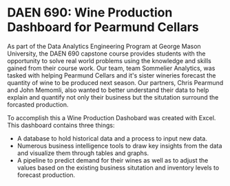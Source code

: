 # DAEN 690: Wine Production Dashboard for Pearmund Cellars

As part of the Data Analytics Engineering Program at George Mason University, the DAEN 690 capstone course provides students with the opportunity to solve real world problems using the knowledge and skills gained from their course work. Our team, team Sommelier Analytics, was tasked with helping Pearmund Cellars and it's sister wineries forecast the quantity of wine to be produced next season. Our partners, Chris Pearmund and John Memomli, also wanted to better understand their data to help explain and quantify not only their business but the situtation surround the forcasted production.

To accomplish this a Wine Production Dashobard was created with Excel. This dashboard contains three things:
* A database to hold historical data and a process to input new data.
* Numerous business intelligence tools to draw key insights from the data and visualize them through tables and graphs.
* A pipeline to predict demand for their wines as well as to adjust the values based on the existing business situtation and inventory levels to forecast production.


